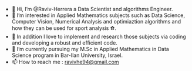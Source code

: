 - 👋 Hi, I’m @Raviv-Herrera a Data Scientist and algorithms Engineer. 
- 👀 I’m interested in Applied Mathematics subjects such as Data Science, Computer Vision, Numerical Analysis and optimiaztion algorithms and how they can be used for sport analysis ⚽.
- 👀 In addition I love to implement and research those subjects via coding and developing a robust and efficient code. 
- 🌱 I’m currently pursuing my M.Sc in Applied Mathematics in Data Science program in Bar-Ilan University, Israel. 
- 📫 How to reach me : ravivhe94@gmail.com

<!---
Raviv-Herrera/Raviv-Herrera is a ✨ special ✨ repository because its `README.md` (this file) appears on your GitHub profile.
You can click the Preview link to take a look at your changes.
--->
